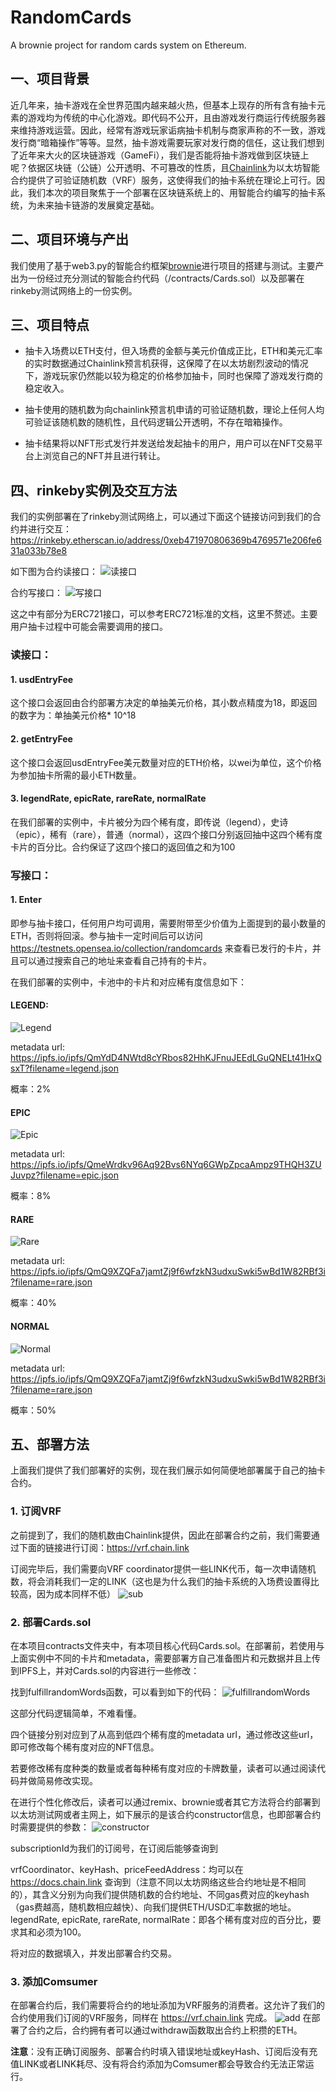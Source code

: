 # RandomCards

A brownie project for random cards system on Ethereum.

## 一、项目背景

近几年来，抽卡游戏在全世界范围内越来越火热，但基本上现存的所有含有抽卡元素的游戏均为传统的中心化游戏。即代码不公开，且由游戏发行商运行传统服务器来维持游戏运营。因此，经常有游戏玩家诟病抽卡机制与商家声称的不一致，游戏发行商“暗箱操作”等等。显然，抽卡游戏需要玩家对发行商的信任，这让我们想到了近年来大火的区块链游戏（GameFi），我们是否能将抽卡游戏做到区块链上呢？依据区块链（公链）公开透明、不可篡改的性质，且[Chainlink](https://chain.link/)为以太坊智能合约提供了可验证随机数（VRF）服务，这使得我们的抽卡系统在理论上可行。因此，我们本次的项目聚焦于一个部署在区块链系统上的、用智能合约编写的抽卡系统，为未来抽卡链游的发展奠定基础。


## 二、项目环境与产出
我们使用了基于web3.py的智能合约框架[brownie](https://github.com/eth-brownie/brownie)进行项目的搭建与测试。主要产出为一份经过充分测试的智能合约代码（/contracts/Cards.sol）以及部署在rinkeby测试网络上的一份实例。


## 三、项目特点
- 抽卡入场费以ETH支付，但入场费的金额与美元价值成正比，ETH和美元汇率的实时数据通过Chainlink预言机获得，这保障了在以太坊剧烈波动的情况下，游戏玩家仍然能以较为稳定的价格参加抽卡，同时也保障了游戏发行商的稳定收入。
  
- 抽卡使用的随机数为向chainlink预言机申请的可验证随机数，理论上任何人均可验证该随机数的随机性，且代码逻辑公开透明，不存在暗箱操作。

- 抽卡结果将以NFT形式发行并发送给发起抽卡的用户，用户可以在NFT交易平台上浏览自己的NFT并且进行转让。 


## 四、rinkeby实例及交互方法


我们的实例部署在了rinkeby测试网络上，可以通过下面这个链接访问到我们的合约并进行交互：
https://rinkeby.etherscan.io/address/0xeb471970806369b4769571e206fe631a033b78e8

如下图为合约读接口：
![读接口](/img/readcontract.png)

合约写接口：
![写接口](/img/writecontract.png)


这之中有部分为ERC721接口，可以参考ERC721标准的文档，这里不赘述。主要用户抽卡过程中可能会需要调用的接口。

### 读接口：

#### 1. usdEntryFee
这个接口会返回由合约部署方决定的单抽美元价格，其小数点精度为18，即返回的数字为：单抽美元价格* 10^18


#### 2. getEntryFee
这个接口会返回usdEntryFee美元数量对应的ETH价格，以wei为单位，这个价格为参加抽卡所需的最小ETH数量。

#### 3. legendRate, epicRate, rareRate, normalRate
在我们部署的实例中，卡片被分为四个稀有度，即传说（legend），史诗（epic），稀有（rare），普通（normal），这四个接口分别返回抽中这四个稀有度卡片的百分比。合约保证了这四个接口的返回值之和为100

### 写接口：
#### 1. Enter
即参与抽卡接口，任何用户均可调用，需要附带至少价值为上面提到的最小数量的ETH，否则将回滚。参与抽卡一定时间后可以访问 https://testnets.opensea.io/collection/randomcards 来查看已发行的卡片，并且可以通过搜索自己的地址来查看自己持有的卡片。


在我们部署的实例中，卡池中的卡片和对应稀有度信息如下：

#### LEGEND:

![Legend](/img/pug.png)

metadata url:  https://ipfs.io/ipfs/QmYdD4NWtd8cYRbos82HhKJFnuJEEdLGuQNELt41HxQsxT?filename=legend.json

概率：2%


#### EPIC

![Epic](/img/st-bernard.png)

metadata url: https://ipfs.io/ipfs/QmeWrdkv96Aq92Bvs6NYq6GWpZpcaAmpz9THQH3ZUJuvpz?filename=epic.json

概率：8%

#### RARE

![Rare](/img/shiba-inu.png)

metadata url: https://ipfs.io/ipfs/QmQ9XZQFa7jamtZj9f6wfzkN3udxuSwki5wBd1W82RBf3i?filename=rare.json

概率：40%

#### NORMAL

![Normal](/img/dog.png)

metadata url: https://ipfs.io/ipfs/QmQ9XZQFa7jamtZj9f6wfzkN3udxuSwki5wBd1W82RBf3i?filename=rare.json


概率：50%


## 五、部署方法

上面我们提供了我们部署好的实例，现在我们展示如何简便地部署属于自己的抽卡合约。

### 1. 订阅VRF

之前提到了，我们的随机数由Chainlink提供，因此在部署合约之前，我们需要通过下面的链接进行订阅：https://vrf.chain.link

订阅完毕后，我们需要向VRF coordinator提供一些LINK代币，每一次申请随机数，将会消耗我们一定的LINK（这也是为什么我们的抽卡系统的入场费设置得比较高，因为成本同样不低）
![sub](/img/sub.png)


### 2. 部署Cards.sol
在本项目contracts文件夹中，有本项目核心代码Cards.sol。在部署前，若使用与上面实例中不同的卡片和metadata，需要部署方自己准备图片和元数据并且上传到IPFS上，并对Cards.sol的内容进行一些修改：

找到fulfillrandomWords函数，可以看到如下的代码：
![fulfillrandomWords](/img/fulfill.png)

这部分代码逻辑简单，不难看懂。

四个链接分别对应到了从高到低四个稀有度的metadata url，通过修改这些url，即可修改每个稀有度对应的NFT信息。

若要修改稀有度种类的数量或者每种稀有度对应的卡牌数量，读者可以通过阅读代码并做简易修改实现。

在进行个性化修改后，读者可以通过remix、brownie或者其它方法将合约部署到以太坊测试网或者主网上，如下展示的是该合约constructor信息，也即部署合约时需要提供的参数：
![constructor](/img/constructor.png)

subscriptionId为我们的订阅号，在订阅后能够查询到

vrfCoordinator、keyHash、priceFeedAddress：均可以在 https://docs.chain.link 查询到（注意不同以太坊网络这些合约地址是不相同的），其含义分别为向我们提供随机数的合约地址、不同gas费对应的keyhash（gas费越高，随机数相应越快）、向我们提供ETH/USD汇率数据的地址。
legendRate, epicRate, rareRate, normalRate：即各个稀有度对应的百分比，要求其和必须为100。

将对应的数据填入，并发出部署合约交易。

### 3. 添加Comsumer

在部署合约后，我们需要将合约的地址添加为VRF服务的消费者。这允许了我们的合约使用我们订阅的VRF服务，同样在 https://vrf.chain.link 完成。
![add](/img/add.png)
在部署了合约之后，合约拥有者可以通过withdraw函数取出合约上积攒的ETH。

**注意**：没有正确订阅服务、部署合约时填入错误地址或keyHash、订阅后没有充值LINK或者LINK耗尽、没有将合约添加为Comsumer都会导致合约无法正常运行。

